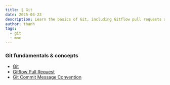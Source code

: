 ```yaml
---
title: § Git
date: 2025-04-23
description: Learn the basics of Git, including Gitflow pull requests and commit message conventions, to improve your version control and collaboration skills effectively.
author: thanh
tags:
  - git
  - moc
---
```


### Git fundamentals & concepts

- [Git](git.md)
- [Gitflow Pull Request](gitflow-pull-request.md)
- [Git Commit Message Convention](git-commit-message-convention.md)

